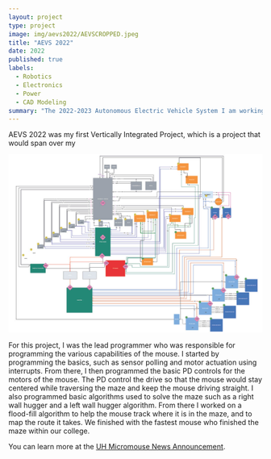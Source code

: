 ```yaml
---
layout: project
type: project
image: img/aevs2022/AEVSCROPPED.jpeg
title: "AEVS 2022"
date: 2022
published: true
labels:
  - Robotics
  - Electronics
  - Power
  - CAD Modeling
summary: "The 2022-2023 Autonomous Electric Vehicle System I am working on. Part of the electrical team."
---
```



AEVS 2022 was my first Vertically Integrated Project, which is a project that would span over my 

<img class="img-fluid" src="../img/aevs2022/wiringdiagram.jpg">

For this project, I was the lead programmer who was responsible for programming the various capabilities of the mouse.  I started by programming the basics, such as sensor polling and motor actuation using interrupts.  From there, I then programmed the basic PD controls for the motors of the mouse.  The PD control the drive so that the mouse would stay centered while traversing the maze and keep the mouse driving straight.  I also programmed basic algorithms used to solve the maze such as a right wall hugger and a left wall hugger algorithm.  From there I worked on a flood-fill algorithm to help the mouse track where it is in the maze, and to map the route it takes.  We finished with the fastest mouse who finished the maze within our college.


You can learn more at the [UH Micromouse News Announcement](https://manoa.hawaii.edu/news/article.php?aId=2857).
